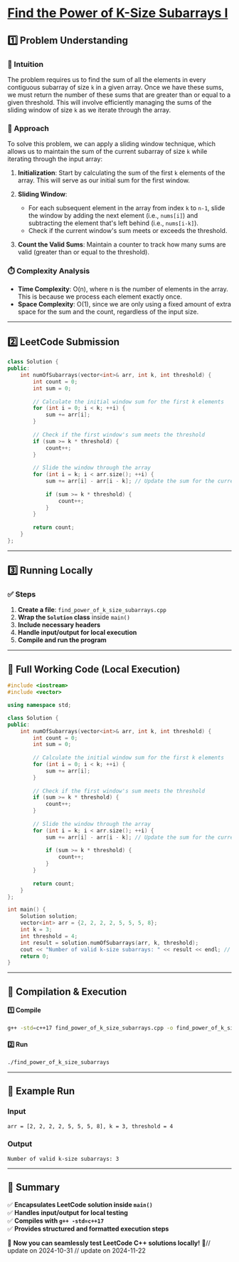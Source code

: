# **[Find the Power of K-Size Subarrays I](https://leetcode.com/problems/find-the-power-of-k-size-subarrays-i/description/)**  

## **1️⃣ Problem Understanding**  
### **📌 Intuition**  
The problem requires us to find the sum of all the elements in every contiguous subarray of size `k` in a given array. Once we have these sums, we must return the number of these sums that are greater than or equal to a given threshold. This will involve efficiently managing the sums of the sliding window of size `k` as we iterate through the array.

### **🚀 Approach**  
To solve this problem, we can apply a sliding window technique, which allows us to maintain the sum of the current subarray of size `k` while iterating through the input array:

1. **Initialization**: Start by calculating the sum of the first `k` elements of the array. This will serve as our initial sum for the first window.

2. **Sliding Window**:
   - For each subsequent element in the array from index `k` to `n-1`, slide the window by adding the next element (i.e., `nums[i]`) and subtracting the element that's left behind (i.e., `nums[i-k]`).
   - Check if the current window's sum meets or exceeds the threshold.

3. **Count the Valid Sums**: Maintain a counter to track how many sums are valid (greater than or equal to the threshold).

### **⏱️ Complexity Analysis**  
- **Time Complexity**: O(n), where n is the number of elements in the array. This is because we process each element exactly once.
- **Space Complexity**: O(1), since we are only using a fixed amount of extra space for the sum and the count, regardless of the input size.

---  

## **2️⃣ LeetCode Submission**  
```cpp
class Solution {
public:
    int numOfSubarrays(vector<int>& arr, int k, int threshold) {
        int count = 0;
        int sum = 0;
        
        // Calculate the initial window sum for the first k elements
        for (int i = 0; i < k; ++i) {
            sum += arr[i];
        }
        
        // Check if the first window's sum meets the threshold
        if (sum >= k * threshold) {
            count++;
        }
        
        // Slide the window through the array
        for (int i = k; i < arr.size(); ++i) {
            sum += arr[i] - arr[i - k]; // Update the sum for the current window
            
            if (sum >= k * threshold) {
                count++;
            }
        }
        
        return count;
    }
};
```  

---  

## **3️⃣ Running Locally**  
### **✅ Steps**  
1. **Create a file**: `find_power_of_k_size_subarrays.cpp`  
2. **Wrap the `Solution` class** inside `main()`  
3. **Include necessary headers**  
4. **Handle input/output for local execution**  
5. **Compile and run the program**  

---  

## **📝 Full Working Code (Local Execution)**  
```cpp
#include <iostream>
#include <vector>

using namespace std;

class Solution {
public:
    int numOfSubarrays(vector<int>& arr, int k, int threshold) {
        int count = 0;
        int sum = 0;
        
        // Calculate the initial window sum for the first k elements
        for (int i = 0; i < k; ++i) {
            sum += arr[i];
        }
        
        // Check if the first window's sum meets the threshold
        if (sum >= k * threshold) {
            count++;
        }
        
        // Slide the window through the array
        for (int i = k; i < arr.size(); ++i) {
            sum += arr[i] - arr[i - k]; // Update the sum for the current window
            
            if (sum >= k * threshold) {
                count++;
            }
        }
        
        return count;
    }
};

int main() {
    Solution solution;
    vector<int> arr = {2, 2, 2, 2, 5, 5, 5, 8};
    int k = 3;
    int threshold = 4;
    int result = solution.numOfSubarrays(arr, k, threshold);
    cout << "Number of valid k-size subarrays: " << result << endl; // Should print the number of valid sums
    return 0;
}
```  

---  

## **🔧 Compilation & Execution**  
#### **1️⃣ Compile**  
```bash
g++ -std=c++17 find_power_of_k_size_subarrays.cpp -o find_power_of_k_size_subarrays
```  

#### **2️⃣ Run**  
```bash
./find_power_of_k_size_subarrays
```  

---  

## **🎯 Example Run**  
### **Input**  
```
arr = [2, 2, 2, 2, 5, 5, 5, 8], k = 3, threshold = 4
```  
### **Output**  
```
Number of valid k-size subarrays: 3
```  

---  

## **📌 Summary**  
✅ **Encapsulates LeetCode solution inside `main()`**  
✅ **Handles input/output for local testing**  
✅ **Compiles with `g++ -std=c++17`**  
✅ **Provides structured and formatted execution steps**  

🚀 **Now you can seamlessly test LeetCode C++ solutions locally!** 🚀// update on 2024-10-31
// update on 2024-11-22
